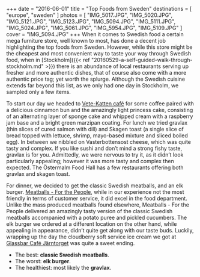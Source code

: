 +++
date    = "2016-06-01"
title   = "Top Foods from Sweden"
destinations = [ "europe", "sweden" ]
photos = [
  "IMG_5017.JPG", "IMG_5020.JPG", "IMG_5121.JPG", "IMG_5123.JPG", "IMG_5094.JPG",
  "IMG_5111.JPG", "IMG_5024.JPG", "IMG_5061.JPG", "IMG_5954.JPG", "IMG_5109.JPG"
]
cover = "IMG_5094.JPG"
+++
When it comes to Swedish food a certain mega furniture store, well known to most, has done a decent job highlighting the top foods from Sweden. However, while this store might be the cheapest and most convenient way to taste your way through Swedish food, when in [Stockholm]({{< ref "20160529-a-self-guided-walk-through-stockholm.md" >}}) there is an abundance of local restaurants serving up fresher and more authentic dishes, that of course also come with a more authentic price tag; yet worth the splurge. Although the Swedish cuisine extends far beyond this list, as we only had one day in Stockholm, we sampled only a few items.
<!--more-->
To start our day we headed to [Vete-Katten café](http://www.vetekatten.se/) for some coffee paired with a delicious cinnamon bun and the amazingly light princess cake, consisting of an alternating layer of sponge cake and whipped cream with a raspberry jam base and a bright green marzipan coating. For lunch we tried gravlax (thin slices of cured salmon with dill) and Skagen toast (a single slice of bread topped with lettuce, shrimp, mayo-based mixture and sliced boiled egg). In between we nibbled on Vasterbottensost cheese, which was quite tasty and complex. If you like sushi and don’t mind a strong fishy taste, gravlax is for you. Admittedly, we were nervous to try it, as it didn’t look particularly appealing; however it was more tasty and complex then expected. The Östermalm Food Hall has a few restaurants offering both gravlax and skagen toast.

For dinner, we decided to get the classic Swedish meatballs, and an elk burger. [Meatballs - For the People](http://meatball.se/), while in our experience not the most friendly in terms of customer service, it did excel in the food department. Unlike the mass produced meatballs found elsewhere, Meatballs - For the People delivered an amazingly tasty version of the classic Swedish meatballs accompanied with a potato puree and pickled cucumbers. The elk burger we ordered at a different location on the other hand, while appealing in appearance, didn’t quite get along with our taste buds. Luckily, wrapping up the day the cloudberry soft service ice cream we got at [Glassbar Café Järntorget](http://www.cafejarntorget.se/) was quite a sweet ending.

* The best: **classic Swedish meatballs**.
* The worst: **elk burger**.
* The healthiest: most likely the **gravlax**.